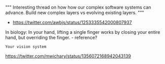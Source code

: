 """
Interesting thread on how how our complex software systems can advance.  Build new complex layers vs evolving existing layers.
"""

- <https://twitter.com/awbjs/status/1253335542000807937>


In biology:
    In your hand, lifting a single finger works by
    closing your entire hand, but overriding the finger.
    - reference?

    Your vision system

<https://twitter.com/mwichary/status/1356072168942043139>
